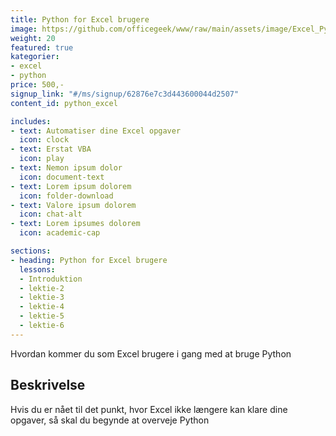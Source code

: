 ```yaml
---
title: Python for Excel brugere
image: https://github.com/officegeek/www/raw/main/assets/image/Excel_Python.jpg
weight: 20
featured: true
kategorier:
- excel
- python
price: 500,-
signup_link: "#/ms/signup/62876e7c3d443600044d2507"
content_id: python_excel

includes:
- text: Automatiser dine Excel opgaver
  icon: clock
- text: Erstat VBA
  icon: play
- text: Nemon ipsum dolor
  icon: document-text
- text: Lorem ipsum dolorem
  icon: folder-download
- text: Valore ipsum dolorem
  icon: chat-alt
- text: Lorem ipsumes dolorem
  icon: academic-cap

sections:
- heading: Python for Excel brugere
  lessons:
  - Introduktion
  - lektie-2
  - lektie-3
  - lektie-4
  - lektie-5
  - lektie-6
---
```



Hvordan kommer du som Excel brugere i gang med at bruge Python

## Beskrivelse

Hvis du er nået til det punkt, hvor Excel ikke længere kan klare dine opgaver, så skal du begynde at overveje Python
